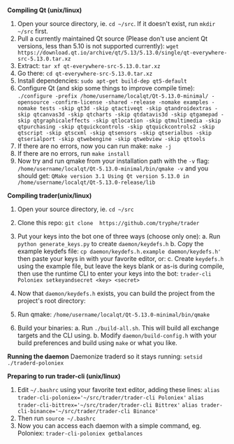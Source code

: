 **Compiling Qt (unix/linux)**
1. Open your source directory, ie. `cd ~/src`. If it doesn't exist, run `mkdir ~/src` first.
2. Pull a currently maintained Qt source (Please don't use ancient Qt versions, less than 5.10 is not supported currently): `wget https://download.qt.io/archive/qt/5.13/5.13.0/single/qt-everywhere-src-5.13.0.tar.xz`
3. Extract: `tar xf qt-everywhere-src-5.13.0.tar.xz`
4. Go there: `cd qt-everywhere-src-5.13.0.tar.xz`
5. Install dependencies: `sudo apt-get build-dep qt5-default`
6. Configure Qt (and skip some things to improve compile time): 
`./configure -prefix /home/username/localqt/Qt-5.13.0-minimal/ -opensource -confirm-license -shared -release -nomake examples -nomake tests -skip qt3d -skip qtactiveqt -skip qtandroidextras -skip qtcanvas3d -skip qtcharts -skip qtdatavis3d -skip qtgamepad -skip qtgraphicaleffects -skip qtlocation -skip qtmultimedia -skip qtpurchasing -skip qtquickcontrols -skip qtquickcontrols2 -skip qtscript -skip qtscxml -skip qtsensors -skip qtserialbus -skip qtserialport -skip qtwebengine -skip qtwebview -skip qttools`
7. If there are no errors, now you can run make: `make -j`
8. If there are no errors, run `make install`
9. Now try and run qmake from your installation path with the `-v` flag: `/home/username/localqt/Qt-5.13.0-minimal/bin/qmake -v` and you should get:
`QMake version 3.1
Using Qt version 5.13.0 in /home/username/localqt/Qt-5.13.0-release/lib`

**Compiling trader(unix/linux)**
1. Open your source directory, ie. `cd ~/src`
2. Clone this repo: `git clone  https://github.com/tryphe/trader`
3. Put your keys into the bot one of three ways (choose only one):
	a. Run `python generate_keys.py` to create `daemon/keydefs.h`
	b. Copy the example keydefs file: `cp daemon/keydefs.h.example daemon/keydefs.h'` then paste your keys in with your favorite editor, or:
	c. Create `keydefs.h` using the example file, but leave the keys blank or as-is during compile, then use the runtime CLI to enter your keys into the bot: `trader-cli Poloniex setkeyandsecret <key> <secret>`
	
4. Now that `daemon/keydefs.h` exists, you can build the project from the project's root directory:
5. Run qmake: `/home/username/localqt/Qt-5.13.0-minimal/bin/qmake`
6. Build your binaries:
	a. Run `./build-all.sh`. This will build all exchange targets and the CLI using.
	b. Modify `daemon/build-config.h` with your build preferences and build using `make` or what you like.

**Running the daemon**
Daemonize traderd so it stays running: `setsid ./traderd-poloniex`

**Preparing to run trader-cli (unix/linux)**
1. Edit `~/.bashrc` using your favorite text editor, adding these lines:
`alias trader-cli-poloniex='~/src/trader/trader-cli Poloniex'`
`alias trader-cli-bittrex='~/src/trader/trader-cli Bittrex'`
`alias trader-cli-binance='~/src/trader/trader-cli Binance'`
2. Then run `source ~/.bashrc`
3. Now you can access each daemon with a simple command, eg. Poloniex: `trader-cli-poloniex getbalances`
